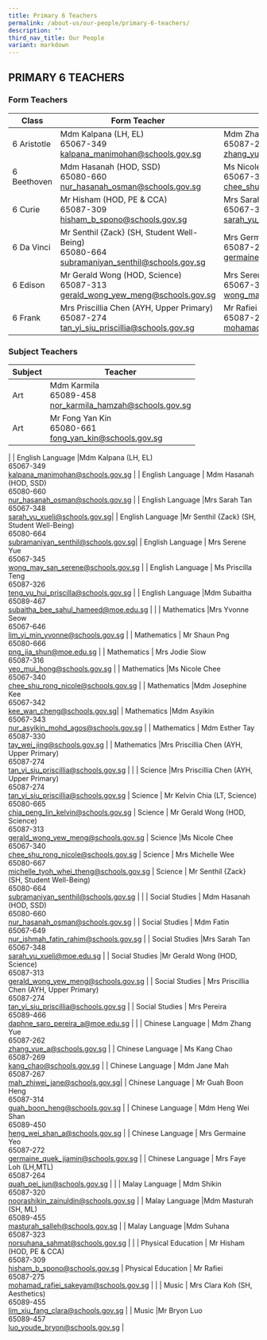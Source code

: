 ```yaml
---
title: Primary 6 Teachers
permalink: /about-us/our-people/primary-6-teachers/
description: ""
third_nav_title: Our People
variant: markdown
---
```

## PRIMARY 6 TEACHERS

### Form Teachers

| Class | Form Teacher | Form Teacher |
|---|---|---|
6 Aristotle | Mdm Kalpana (LH, EL) <br>65067-349<br>[kalpana_manimohan@schools.gov.sg](mailto:kalpana_manimohan@schools.gov.sg) | Mdm Zhang Yue<br>65087-262<br>[zhang_yue_a@schools.gov.sg](mailto:zhang_yue_a@schools.gov.sg) |
| 6 Beethoven | Mdm Hasanah (HOD, SSD)<br>65080-660<br>[nur_hasanah_osman@schools.gov.sg](mailto:nur_hasanah_osman@schools.gov.sg) | Ms Nicole Chee<br>65067-340<br>[chee_shu_rong_nicole@schools.gov.sg](mailto:chee_shu_rong_nicole@schools.gov.sg) |
| 6 Curie |Mr Hisham (HOD, PE &amp; CCA)<br>65087-309<br>[hisham_b_spono@schools.gov.sg](mailto:hisham_b_spono@schools.gov.sg) | Mrs Sarah Tan <br>65067-348<br>[sarah_yu_xueli@schools.gov.sg](mailto:sarah_yu_xueli@schools.gov.sg) |
| 6 Da Vinci | Mr Senthil {Zack} (SH, Student Well-Being)<br>65080-664<br>[subramaniyan_senthil@schools.gov.sg](mailto:subramaniyan_senthil@schools.gov.sg) | Mrs Germaine Yeo<br>65087-272<br>[germaine_quek_jiamin@schools.gov.sg](mailto:germaine_quek_jiamin@schools.gov.sg) |
| 6 Edison | Mr Gerald Wong (HOD, Science)<br>65087-313<br>[gerald_wong_yew_meng@schools.gov.sg](mailto:gerald_wong_yew_meng@schools.gov.sg) | Mrs Serene Yue<br>65067-345<br>[wong_may_san_serene@schools.gov.sg](mailto:wong_may_san_serene@schools.gov.sg) |
| 6 Frank |Mrs Priscillia Chen (AYH, Upper Primary)<br>65087-274<br>[tan_yi_siu_priscillia@schools.gov.sg](mailto:tan_yi_siu_priscillia@schools.gov.sg) | Mr Rafiei<br>65087-275<br>[mohamad_rafiei_sakeyam@schools.gov.sg](mailto:mohamad_rafiei_sakeyam@schools.gov.sg) |

### Subject Teachers


| Subject | Teacher |
|---|---|
| Art | Mdm Karmila<br>65089-458<br>[nor_karmila_hamzah@schools.gov.sg](mailto:nor_karmila_hamzah@schools.gov.sg) |
| Art |Mr Fong Yan Kin<br>65080-661<br>[fong_yan_kin@schools.gov.sg](mailto:fong_yan_kin@schools.gov.sg) 
|
| English Language |Mdm Kalpana (LH, EL) <br>65067-349<br>[kalpana_manimohan@schools.gov.sg](mailto:kalpana_manimohan@schools.gov.sg) |
| English Language | Mdm Hasanah (HOD, SSD)<br>65080-660<br>[nur_hasanah_osman@schools.gov.sg](mailto:nur_hasanah_osman@schools.gov.sg)  |
| English Language |Mrs Sarah Tan <br>65067-348<br>[sarah_yu_xueli@schools.gov.sg](mailto:sarah_yu_xueli@schools.gov.sg)|
| English Language |Mr Senthil {Zack} (SH, Student Well-Being)<br>65080-664<br>[subramaniyan_senthil@schools.gov.sg](mailto:subramaniyan_senthil@schools.gov.sg)|
| English Language |  Mrs Serene Yue<br>65067-345<br>[wong_may_san_serene@schools.gov.sg](mailto:wong_may_san_serene@schools.gov.sg) |
| English Language | Ms Priscilla Teng<br>65087-326<br>[teng_yu_hui_priscilla@schools.gov.sg](mailto:teng_yu_hui_priscilla@schools.gov.sg) |
| English Language |Mdm Subaitha<br>65089-467<br>[subaitha_bee_sahul_hameed@moe.edu.sg](mailto:subaitha_bee_sahul_hameed@moe.edu.sg) |
|
| Mathematics |Mrs Yvonne Seow <br>65067-646<br>[lim_yi_min_yvonne@schools.gov.sg](mailto:lim_yi_min_yvonne@schools.gov.sg) |
| Mathematics | Mr Shaun Png<br>65080-666<br>[png_jia_shun@moe.edu.sg](mailto:png_jia_shun@moe.edu.sg) |
| Mathematics | Mrs Jodie Siow<br>65087-316<br>[yeo_mui_hong@schools.gov.sg](mailto:yeo_mui_hong@schools.gov.sg) |
| Mathematics |Ms Nicole Chee<br>65067-340<br>[chee_shu_rong_nicole@schools.gov.sg](mailto:chee_shu_rong_nicole@schools.gov.sg) |
| Mathematics |Mdm Josephine Kee<br>65067-342<br>[kee_wan_cheng@schools.gov.sg](mailto:kee_wan_cheng@schools.gov.sg)|
| Mathematics |Mdm Asyikin<br>65067-343<br>[nur_asyikin_mohd_agos@schools.gov.sg](mailto:nur_asyikin_mohd_agos@schools.gov.sg) |
| Mathematics | Mdm Esther Tay<br>65087-330<br>[tay_wei_jing@schools.gov.sg](mailto:tay_wei_jing@schools.gov.sg) |
| Mathematics |Mrs Priscillia Chen (AYH, Upper Primary)<br>65087-274<br>[tan_yi_siu_priscillia@schools.gov.sg](mailto:tan_yi_siu_priscillia@schools.gov.sg)  |
|
| Science |Mrs Priscillia Chen (AYH, Upper Primary) <br>65087-274<br>[tan_yi_siu_priscillia@schools.gov.sg](mailto:tan_yi_siu_priscillia@schools.gov.sg)  |
Science | Mr Kelvin Chia (LT, Science)<br>65080-665<br>[chia_peng_lin_kelvin@schools.gov.sg](mailto:chia_peng_lin_kelvin@schools.gov.sg)   |
Science | Mr Gerald Wong (HOD, Science)<br>65087-313<br>[gerald_wong_yew_meng@schools.gov.sg](mailto:gerald_wong_yew_meng@schools.gov.sg)   |
Science |Ms Nicole Chee<br>65067-340<br>[chee_shu_rong_nicole@schools.gov.sg](mailto:chee_shu_rong_nicole@schools.gov.sg) |
Science | Mrs Michelle Wee<br>65080-667<br>[michelle_tyoh_whei_theng@schools.gov.sg](mailto:michelle_tyoh_whei_theng@schools.gov.sg) |
Science | Mr Senthil {Zack} (SH, Student Well-Being)<br>65080-664<br>[subramaniyan_senthil@schools.gov.sg](mailto:subramaniyan_senthil@schools.gov.sg)  |
|
| Social Studies | Mdm Hasanah (HOD, SSD)<br>65080-660<br>[nur_hasanah_osman@schools.gov.sg](mailto:nur_hasanah_osman@schools.gov.sg) |
|  Social Studies | Mdm Fatin<br>65067-649<br>[nur_ishmah_fatin_rahim@schools.gov.sg](mailto:nur_ishmah_fatin_rahim@schools.gov.sg) |
|  Social Studies |Mrs Sarah Tan <br>65067-348<br>[sarah_yu_xueli@moe.edu.sg](mailto:sarah_yu_xueli@moe.edu.sg) |
|  Social Studies |Mr Gerald Wong (HOD, Science)<br>65087-313<br>[gerald_wong_yew_meng@schools.gov.sg](mailto:gerald_wong_yew_meng@schools.gov.sg)  |
|  Social Studies | Mrs Priscillia Chen (AYH, Upper Primary) <br>65087-274<br>[tan_yi_siu_priscillia@schools.gov.sg](mailto:tan_yi_siu_priscillia@schools.gov.sg) |
| Social Studies | Mrs Pereira<br>65089-466<br>[daphne_saro_pereira_a@moe.edu.sg](mailto:daphne_saro_pereira_a@moe.edu.sg) |
|
| Chinese Language | Mdm Zhang Yue<br>65087-262<br>[zhang_yue_a@schools.gov.sg](mailto:zhang_yue_a@schools.gov.sg) |
| Chinese Language | Ms Kang Chao<br>65087-269<br>[kang_chao@schools.gov.sg](mailto:kang_chao@schools.gov.sg) |
| Chinese Language | Mdm Jane Mah<br>65087-267<br>[mah_zhiwei_jane@schools.gov.sg](mailto:mah_zhiwei_jane@schools.gov.sg)|
| Chinese Language | Mr Guah Boon Heng<br>65087-314<br>[guah_boon_heng@schools.gov.sg](mailto:guah_boon_heng@schools.gov.sg) |
| Chinese Language | Mdm Heng Wei Shan<br>65089-450<br>[heng_wei_shan_a@schools.gov.sg](mailto:heng_wei_shan_a@schools.gov.sg) |
| Chinese Language | Mrs Germaine Yeo<br>65087-272<br>[germaine_quek_jiamin@schools.gov.sg](mailto:germaine_quek_jiamin@schools.gov.sg) |
| Chinese Language | Mrs Faye Loh (LH,MTL)<br>65087-264<br>[quah_pei_jun@schools.gov.sg](mailto:quah_pei_jun@schools.gov.sg) |
|
| Malay Language | Mdm Shikin <br>65087-320<br>[noorashikin_zainuldin@schools.gov.sg](mailto:noorashikin_zainuldin@schools.gov.sg) |
| Malay Language |Mdm Masturah (SH, ML)<br>65089-455<br>[masturah_salleh@schools.gov.sg](mailto:masturah_salleh@schools.gov.sg)  |
| Malay Language |Mdm Suhana<br>65087-323<br>[norsuhana_sahmat@schools.gov.sg](mailto:norsuhana_sahmat@schools.gov.sg)  |
|
| Physical Education | Mr Hisham (HOD, PE &amp; CCA) <br>65087-309<br>[hisham_b_spono@schools.gov.sg](mailto:hisham_b_spono@schools.gov.sg) |
Physical Education |  Mr Rafiei<br>65087-275<br>[mohamad_rafiei_sakeyam@schools.gov.sg](mailto:mohamad_rafiei_sakeyam@schools.gov.sg) |
|
| Music | Mrs Clara Koh (SH, Aesthetics)<br>65089-455<br>[lim_xiu_fang_clara@schools.gov.sg](mailto:lim_xiu_fang_clara@schools.gov.sg) |
| Music |Mr Bryon Luo<br>65089-457<br>[luo_youde_bryon@schools.gov.sg](mailto:luo_youde_bryon@schools.gov.sg) |